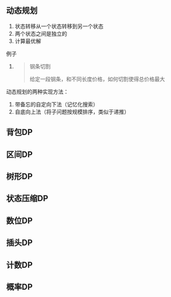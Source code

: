 ## 动态规划

1. 状态转移从一个状态转移到另一个状态
2. 两个状态之间是独立的
3. 计算最优解

例子

1. > 钢条切割
   >
   > 给定一段钢条，和不同长度价格，如何切割使得总价格最大
   >
   > 

动态规划的两种实现方法：

1. 带备忘的自定向下法（记忆化搜索）
2. 自底向上法（将子问题按规模排序，类似于递推）

## 背包DP

## 区间DP

## 树形DP

## 状态压缩DP

## 数位DP

## 插头DP

## 计数DP

## 概率DP

